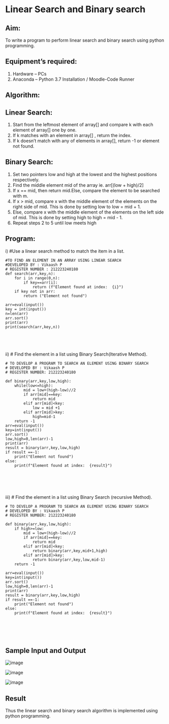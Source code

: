 # Linear Search and Binary search
## Aim:
To write a program to perform linear search and binary search using python programming.
## Equipment’s required:
1.	Hardware – PCs
2.	Anaconda – Python 3.7 Installation / Moodle-Code Runner
## Algorithm:
## Linear Search:
1.	Start from the leftmost element of array[] and compare k with each element of array[] one by one.
2.	If k matches with an element in array[] , return the index.
3.	If k doesn’t match with any of elements in array[], return -1 or element not found.
## Binary Search:
1.	Set two pointers low and high at the lowest and the highest positions respectively.
2.	Find the middle element mid of the array ie. arr[(low + high)/2]
3.	If x == mid, then return mid.Else, compare the element to be searched with m.
4.	If x > mid, compare x with the middle element of the elements on the right side of mid. This is done by setting low to low = mid + 1.
5.	Else, compare x with the middle element of the elements on the left side of mid. This is done by setting high to high = mid - 1.
6.	Repeat steps 2 to 5 until low meets high
## Program:
i)	#Use a linear search method to match the item in a list.
```
#TO FIND AN ELEMENT IN AN ARRAY USING LINEAR SEARCH
#DEVELOPED BY : Vikaash P
# REGISTER NUMBER : 212223240180
def search(arr,key,n):
    for i in range(0,n):
        if key==arr[i]:
            return (f"Element found at index:  {i}")
    if key not in arr:
        return ("Element not found")

arr=eval(input())
key = int(input())
n=len(arr)
arr.sort()
print(arr)
print(search(arr,key,n))





```
ii)	# Find the element in a list using Binary Search(Iterative Method).
```
# TO DEVELOP A PROGRAM TO SEARCH AN ELEMENT USING BINARY SEARCH
# DEVELOPED BY : Vikaash P
# REGISTER NUMBER: 212223240180

def binary(arr,key,low,high):
    while(low<=high):
        mid = low+(high-low)//2
        if arr[mid]==key:
            return mid
        elif arr[mid]<key:
            low = mid +1
        elif arr[mid]>key:
            high=mid-1
    return -1
arr=eval(input())
key=int(input())
arr.sort()
low,high=0,len(arr)-1
print(arr)
result = binary(arr,key,low,high)
if result ==-1:
    print("Element not found")
else:
    print(f"Element found at index:  {result}")






```
iii)	# Find the element in a list using Binary Search (recursive Method).
```
# TO DEVELOP A PROGRAM TO SEARCH AN ELEMENT USING BINARY SEARCH
# DEVELOPED BY : Vikaash P
# REGISTER NUMBER: 212223240180

def binary(arr,key,low,high):
    if high>=low:
        mid = low+(high-low)//2
        if arr[mid]==key:
            return mid
        elif arr[mid]<key:
            return binary(arr,key,mid+1,high)
        elif arr[mid]>key:
            return binary(arr,key,low,mid-1)
    return -1
    
arr=eval(input())
key=int(input())
arr.sort()
low,high=0,len(arr)-1
print(arr)
result = binary(arr,key,low,high)
if result ==-1:
    print("Element not found")
else:
    print(f"Element found at index:  {result}")






```
## Sample Input and Output
![image](https://github.com/Vikaash16/Search-Algorithms/assets/139218414/90baffa4-d72f-4376-88c4-3dedbfe6e1fd)

![image](https://github.com/Vikaash16/Search-Algorithms/assets/139218414/58ba3848-b635-41f6-9206-3ff269bf10aa)

![image](https://github.com/Vikaash16/Search-Algorithms/assets/139218414/228b83cb-0ff7-4a20-80d7-477cc6ca16cc)









## Result
Thus the linear search and binary search algorithm is implemented using python programming.
